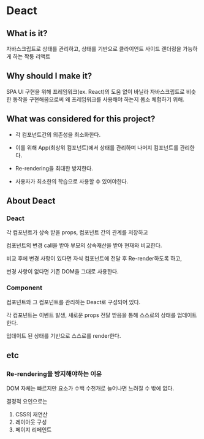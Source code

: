 # Deact

## What is it?

자바스크립트로 상태를 관리하고, 상태를 기반으로 클라이언트 사이드 렌더링을 가능하게 하는 짝퉁 리액트

## Why should I make it?

SPA UI 구현을 위해 프레임워크(ex. React)의 도움 없이 바닐라 자바스크립트로 비슷한 동작을 구현해봄으로써 왜 프레임워크를 사용해야 하는지 몸소 체험하기 위해.

## What was considered for this project?

- 각 컴포넌트간의 의존성을 최소화한다. 

- 이를 위해 App(최상위 컴포넌트)에서 상태를 관리하며 나머지 컴포넌트를 관리한다. 

- Re-rendering을 최대한 방지한다. 

- 사용자가 최소한의 학습으로 사용할 수 있어야한다.

## About Deact

### Deact 

각 컴포넌트가 상속 받을 props, 컴포넌트 간의 관계를 저장하고 

컴포넌트의 변경 call을 받아 부모의 상속재산을 받아 현재와 비교한다.

비교 후에 변경 사항이 있다면 자식 컴포넌트에 전달 후 Re-render하도록 하고,

변경 사항이 없다면 기존 DOM을 그대로 사용한다. 

### Component 

컴포넌트와 그 컴포넌트를 관리하는 Deact로 구성되어 있다. 

각 컴포넌트는 이벤트 발생, 새로운 props 전달 받음을 통해 스스로의 상태를 업데이트한다.

업데이트 된 상태를 기반으로 스스로를 render한다. 


## etc

### Re-rendering을 방지해야하는 이유

DOM 자체는 빠르지만 요소가 수백 수천개로 늘어나면 느려질 수 밖에 없다.

결정적 요인으로는 

1. CSS의 재연산
2. 레이아웃 구성
3. 페이지 리페인트